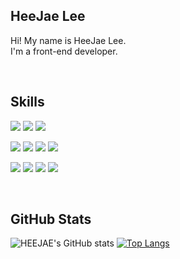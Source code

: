 ## HeeJae Lee
Hi! My name is HeeJae Lee.  
I'm a front-end developer.

<br>

## Skills
<img src="https://img.shields.io/badge/HTML5-E34F26?style=flat-square&amp;logo=HTML5&amp;logoColor=white" /> <img src="https://img.shields.io/badge/CSS3-1572B6?style=flat-square&amp;logo=CSS3&amp;logoColor=white" /> <img src="https://img.shields.io/badge/Sass-CC6699?style=flat-square&amp;logo=Sass&amp;logoColor=white" />

<img src="https://img.shields.io/badge/Javascript-F7DF1E?style=flat-square&amp;logo=Javascript&amp;logoColor=black" /> <img src="https://img.shields.io/badge/Jquery-0769AD?style=flat-square&amp;logo=Jquery&amp;logoColor=white" /> <img src="https://img.shields.io/badge/Vue-4FC08D?style=flat-square&amp;logo=Vue.js&amp;logoColor=white" /> <img src="https://img.shields.io/badge/Bootstrap-7952B3?style=flat-square&amp;logo=Bootstrap&amp;logoColor=white" />

<img src="https://img.shields.io/badge/gulp-CF4647?style=flat-square&amp;logo=Gulp&amp;logoColor=white" /> <img src="https://img.shields.io/badge/Webpack-8DD6F9?style=flat-square&amp;logo=Webpack&amp;logoColor=black" /> <img src="https://img.shields.io/badge/Git-F05032?style=flat-square&amp;logo=Git&amp;logoColor=white" /> <img src="https://img.shields.io/badge/Github-181717?style=flat-square&amp;logo=Github&amp;logoColor=white" />

<br>

## GitHub Stats


![HEEJAE's GitHub stats](https://github-readme-stats.vercel.app/api?username=heejae0811&show_icons=true&theme=cobalt) [![Top Langs](https://github-readme-stats.vercel.app/api/top-langs/?username=heejae0811&layout=compact)](https://github.com/anuraghazra/github-readme-stats)
